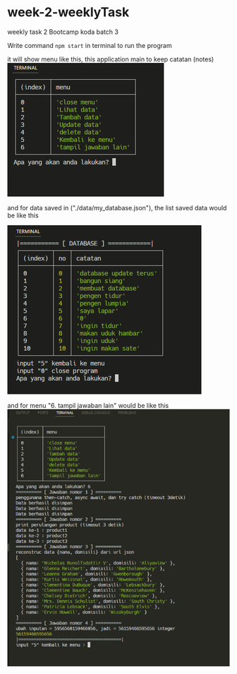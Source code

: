 # week-2-weeklyTask
weekly task 2 Bootcamp koda batch 3

Write command ``npm start`` in terminal to run the program 

it will show menu like this, this application main to keep catatan (notes)
![menu](./img/tampilan_menu.png)

and for data saved in ("./data/my_database.json"), the list saved data would be like this 

![menu](./img/lihat_data.png)


and for menu "6. tampil jawaban lain" would be like this
![menu](./img/tampil_lain.png) 